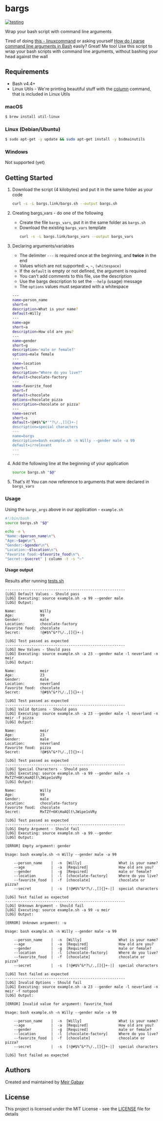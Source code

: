 # bargs

[![testing](https://github.com/unfor19/bargs/workflows/testing/badge.svg)](https://github.com/unfor19/bargs/actions?query=workflow%3Atesting)

Wrap your bash script with command line arguments

Tired of doing [this - linuxcommand](http://linuxcommand.org/lc3_wss0120.php) or asking yourself [How do I parse command line arguments in Bash](https://stackoverflow.com/questions/192249/how-do-i-parse-command-line-arguments-in-bash) easily? Great! Me too! Use this script to wrap your bash scripts with command line arguments, without bashing your head against the wall

## Requirements

- Bash v4.4+
- Linux Utils - We're printing beautiful stuff with the [column](https://linux.die.net/man/1/column) command, that is included in Linux Utils

### macOS

```bash
$ brew install util-linux
```

### Linux (Debian/Ubuntu)

```bash
$ sudo apt-get -y update && sudo apt-get install -y bsdmainutils
```

### Windows

Not supported (yet)

## Getting Started

1. Download the script (4 kilobytes) and put it in the same folder as your code

   ```bash
   curl -s -L bargs.link/bargs.sh --output bargs.sh
   ```

1. Creating bargs_vars - do one of the following
   - Create the file `bargs_vars`, put it in the same folder as `bargs.sh`
   - Download the existing `bargs_vars` template
     ```bash
     curl -s -L bargs.link/bargs_vars --output bargs_vars
     ```
1. Declaring arguments/variables

   - The delimiter `---` is required once at the beginning, and **twice** in the end
   - Values which are not supported: `=`, `~`, `(whitespace)`
   - If the `default` is empty or not defined, the argument is required
   - You can't add comments to this file, use the description
   - Use the bargs description to set the `--help` (usage) message
   - The `options` values must separated with a whitespace

   ```bash
   ---
   name=person_name
   short=n
   description=What is your name?
   default=Willy
   ---
   name=age
   short=a
   description=How old are you?
   ---
   name=gender
   short=g
   description='male or female?'
   options=male female
   ---
   name=location
   short=l
   description="Where do you live?"
   default=chocolate-factory
   ---
   name=favorite_food
   short=f
   default=chocolate
   options=chocolate pizza
   description=chocolate or pizza?
   ---
   name=secret
   short=s
   default=!@#$%^&*'"?\/.,[]{}+-|
   description=special characters
   ---
   name=bargs
   description=bash example.sh -n Willy --gender male -a 99
   default=irrelevant
   ---
   ---
   ```

1. Add the following line at the beginning of your application

   ```bash
   source bargs.sh "$@"
   ```

1. That's it! You can now reference to arguments that were declared in `bargs_vars`

### Usage

Using the `bargs_args` above in our application - `example.sh`

```bash
#!/bin/bash
source bargs.sh "$@"

echo -e \
"Name:~$person_name\n"\
"Age:~$age\n"\
"Gender:~$gender\n"\
"Location:~$location\n"\
"Favorite food:~$favorite_food\n"\
"Secret:~$secret" | column -t -s "~"
```

#### Usage output

Results after running [tests.sh](https://github.com/unfor19/bargs/blob/master/tests.sh)

```
-------------------------------------------------------
[LOG] Default Values - Should pass
[LOG] Executing: source example.sh -a 99 --gender male
[LOG] Output:

Name:           Willy
Age:            99
Gender:         male
Location:       chocolate-factory
Favorite food:  chocolate
Secret:         !@#$%^&*?\/.,[]{}+-|

[LOG] Test passed as expected
-------------------------------------------------------
[LOG] New Values - Should pass
[LOG] Executing: source example.sh -a 23 --gender male -l neverland -n meir
[LOG] Output:

Name:           meir
Age:            23
Gender:         male
Location:       neverland
Favorite food:  chocolate
Secret:         !@#$%^&*?\/.,[]{}+-|

[LOG] Test passed as expected
-------------------------------------------------------
[LOG] Valid Options - Should pass
[LOG] Executing: source example.sh -a 23 --gender male -l neverland -n meir -f pizza
[LOG] Output:

Name:           meir
Age:            23
Gender:         male
Location:       neverland
Favorite food:  pizza
Secret:         !@#$%^&*?\/.,[]{}+-|

[LOG] Test passed as expected
-------------------------------------------------------
[LOG] Special Characters - Should pass
[LOG] Executing: source example.sh -a 99 --gender male -s MxTZf+6K\HaAQlt\JWipe1oVRy
[LOG] Output:

Name:           Willy
Age:            99
Gender:         male
Location:       chocolate-factory
Favorite food:  chocolate
Secret:         MxTZf+6K\HaAQlt\JWipe1oVRy

[LOG] Test passed as expected
-------------------------------------------------------
[LOG] Empty Argument - Should fail
[LOG] Executing: source example.sh -a 99 --gender
[LOG] Output:

[ERROR] Empty argument: gender

Usage: bash example.sh -n Willy --gender male -a 99

	--person_name    |  -n  [Willy]                 What is your name?
	--age            |  -a  [Required]              How old are you?
	--gender         |  -g  [Required]              male or female?
	--location       |  -l  [chocolate-factory]     Where do you live?
	--favorite_food  |  -f  [chocolate]             chocolate or pizza?
	--secret         |  -s  [!@#$%^&*?\/.,[]{}+-|]  special characters

[LOG] Test failed as expected
-------------------------------------------------------
[LOG] Unknown Argument - Should fail
[LOG] Executing: source example.sh -a 99 -u meir
[LOG] Output:

[ERROR] Unknown argument: -u

Usage: bash example.sh -n Willy --gender male -a 99

	--person_name    |  -n  [Willy]                 What is your name?
	--age            |  -a  [Required]              How old are you?
	--gender         |  -g  [Required]              male or female?
	--location       |  -l  [chocolate-factory]     Where do you live?
	--favorite_food  |  -f  [chocolate]             chocolate or pizza?
	--secret         |  -s  [!@#$%^&*?\/.,[]{}+-|]  special characters

[LOG] Test failed as expected
-------------------------------------------------------
[LOG] Invalid Options - Should fail
[LOG] Executing: source example.sh -a 23 --gender male -l neverland -n meir -f notgood
[LOG] Output:

[ERROR] Invalid value for argument: favorite_food

Usage: bash example.sh -n Willy --gender male -a 99

	--person_name    |  -n  [Willy]                 What is your name?
	--age            |  -a  [Required]              How old are you?
	--gender         |  -g  [Required]              male or female?
	--location       |  -l  [chocolate-factory]     Where do you live?
	--favorite_food  |  -f  [chocolate]             chocolate or pizza?
	--secret         |  -s  [!@#$%^&*?\/.,[]{}+-|]  special characters

[LOG] Test failed as expected
```

## Authors

Created and maintained by [Meir Gabay](https://github.com/unfor19)

## License

This project is licensed under the MIT License - see the [LICENSE](https://github.com/unfor19/bargs/blob/master/LICENSE) file for details
